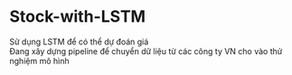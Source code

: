 # Stock-with-LSTM
Sử dụng LSTM để có thể dự đoán giá<br />
Đang xây dựng pipeline để chuyển dữ liệu từ các công ty VN cho vào thử nghiệm mô hình
